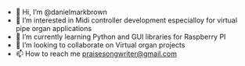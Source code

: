 - 👋 Hi, I’m @danielmarkbrown
- 👀 I’m interested in Midi controller development especialloy for virtual pipe organ applications
- 🌱 I’m currently learning Python and GUI libraries for Raspberry PI
- 💞️ I’m looking to collaborate on Virtual organ projects
- 📫 How to reach me praisesongwriter@gmail.com

<!---
danielmarkbrown/danielmarkbrown is a ✨ special ✨ repository because its `README.md` (this file) appears on your GitHub profile.
You can click the Preview link to take a look at your changes.
--->

